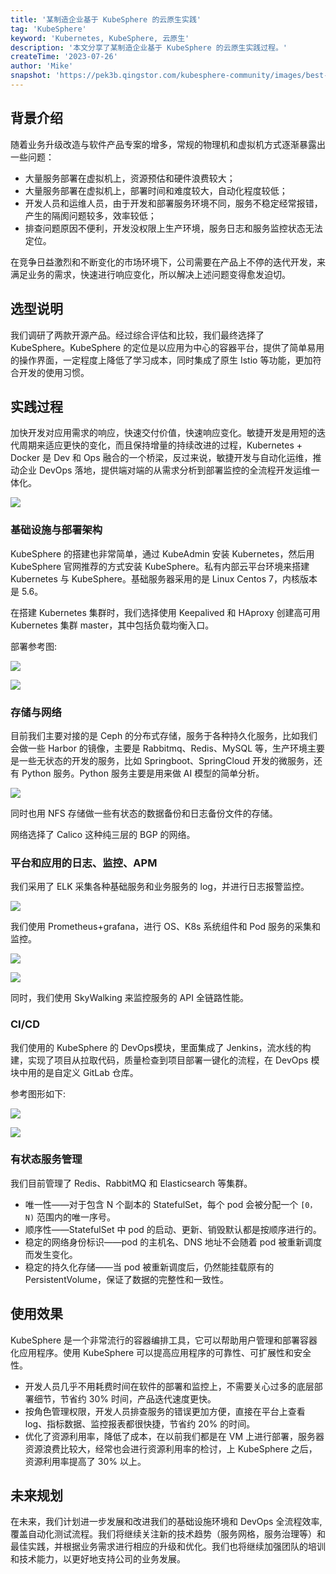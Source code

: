 ```yaml
---
title: '某制造企业基于 KubeSphere 的云原生实践'
tag: 'KubeSphere'
keyword: 'Kubernetes, KubeSphere, 云原生'
description: '本文分享了某制造企业基于 KubeSphere 的云原生实践过程。'
createTime: '2023-07-26'
author: 'Mike'
snapshot: 'https://pek3b.qingstor.com/kubesphere-community/images/best-practice-kubesphere-manufacture-cover.png'
---
```


## 背景介绍

随着业务升级改造与软件产品专案的增多，常规的物理机和虚拟机方式逐渐暴露出一些问题：
- 大量服务部署在虚拟机上，资源预估和硬件浪费较大；
- 大量服务部署在虚拟机上，部署时间和难度较大，自动化程度较低；
- 开发人员和运维人员，由于开发和部署服务环境不同，服务不稳定经常报错，产生的隔阂问题较多，效率较低；
- 排查问题原因不便利，开发没权限上生产环境，服务日志和服务监控状态无法定位。

在竞争日益激烈和不断变化的市场环境下，公司需要在产品上不停的迭代开发，来满足业务的需求，快速进行响应变化，所以解决上述问题变得愈发迫切。

## 选型说明

我们调研了两款开源产品。经过综合评估和比较，我们最终选择了 KubeSphere。KubeSphere 的定位是以应用为中心的容器平台，提供了简单易用的操作界面，一定程度上降低了学习成本，同时集成了原生 Istio 等功能，更加符合开发的使用习惯。

## 实践过程

加快开发对应用需求的响应，快速交付价值，快速响应变化。敏捷开发是用短的迭代周期来适应更快的变化，而且保持增量的持续改进的过程，Kubernetes + Docker 是 Dev 和 Ops 融合的一个桥梁，反过来说，敏捷开发与自动化运维，推动企业 DevOps 落地，提供端对端的从需求分析到部署监控的全流程开发运维一体化。

![](https://pek3b.qingstor.com/kubesphere-community/images/AgAABXCIwKlWpQIRdbNEoYpHDK9Dr4bp.png)

### 基础设施与部署架构 

KubeSphere 的搭建也非常简单，通过 KubeAdmin 安装 Kubernetes，然后用 KubeSphere 官网推荐的方式安装 KubeSphere。私有内部云平台环境来搭建 Kubernetes 与 KubeSphere。基础服务器采用的是 Linux Centos 7，内核版本是 5.6。

在搭建 Kubernetes 集群时，我们选择使用 Keepalived 和 HAproxy 创建高可用 Kubernetes 集群 master，其中包括负载均衡入口。

部署参考图:

![](https://pek3b.qingstor.com/kubesphere-community/images/AgAABXCIwKkQv1hzIOxEPJ7FOB9fj91b.png)

![](https://pek3b.qingstor.com/kubesphere-community/images/AgAABXCIwKkkFUTK7TNBbalxyOIq_qVZ.png)

### 存储与网络

目前我们主要对接的是 Ceph 的分布式存储，服务于各种持久化服务，比如我们会做一些 Harbor 的镜像，主要是 Rabbitmq、Redis、MySQL 等，生产环境主要是一些无状态的开发的服务，比如 Springboot、SpringCloud 开发的微服务，还有 Python 服务。Python 服务主要是用来做 AI 模型的简单分析。

![](https://pek3b.qingstor.com/kubesphere-community/images/AgAABXCIwKk1wPMGdrlHO7hWd0lT30Ka.png)

同时也用 NFS 存储做一些有状态的数据备份和日志备份文件的存储。

网络选择了 Calico 这种纯三层的 BGP 的网络。

### 平台和应用的日志、监控、APM

我们采用了 ELK 采集各种基础服务和业务服务的 log，并进行日志报警监控。

![](https://pek3b.qingstor.com/kubesphere-community/images/AgAABXCIwKkMogQZG5FLp7LtWWqOOevR.png)

我们使用 Prometheus+grafana，进行 OS、K8s 系统组件和 Pod 服务的采集和监控。

![](https://pek3b.qingstor.com/kubesphere-community/images/AgAABXCIwKnleFUczBlD34mnzA0y9PZS.png)

![](https://pek3b.qingstor.com/kubesphere-community/images/AgAABXCIwKlku-mqjfpHgL_m9EwpUuml.png)

同时，我们使用 SkyWalking 来监控服务的 API 全链路性能。

### CI/CD

我们使用的 KubeSphere 的 DevOps模块，里面集成了 Jenkins，流水线的构建，实现了项目从拉取代码，质量检查到项目部署一键化的流程，在 DevOps 模块中用的是自定义 GitLab 仓库。

参考图形如下:

![](https://pek3b.qingstor.com/kubesphere-community/images/AgAABXCIwKk0tk_W4PFFGJtu0a2qxCnt.png)

![](https://pek3b.qingstor.com/kubesphere-community/images/AgAABXCIwKn6B--HcB1Fdo9uEKtzAXlt.png)

### 有状态服务管理

我们目前管理了 Redis、RabbitMQ 和 Elasticsearch 等集群。
- 唯一性——对于包含 N 个副本的 StatefulSet，每个 pod 会被分配一个 `[0，N)` 范围内的唯一序号。
- 顺序性——StatefulSet 中 pod 的启动、更新、销毁默认都是按顺序进行的。
- 稳定的网络身份标识——pod 的主机名、DNS 地址不会随着 pod 被重新调度而发生变化。
- 稳定的持久化存储——当 pod 被重新调度后，仍然能挂载原有的 PersistentVolume，保证了数据的完整性和一致性。

## 使用效果
KubeSphere 是一个非常流行的容器编排工具，它可以帮助用户管理和部署容器化应用程序。使用 KubeSphere 可以提高应用程序的可靠性、可扩展性和安全性。
- 开发人员几乎不用耗费时间在软件的部署和监控上，不需要关心过多的底层部署细节，节省约 30% 时间，产品迭代速度更快。
- 按角色管理权限，开发人员排查服务的错误更加方便，直接在平台上查看 log、指标数据、监控报表都很快捷，节省约 20% 的时间。
- 优化了资源利用率，降低了成本，在以前我们都是在 VM 上进行部署，服务器资源浪费比较大，经常也会进行资源利用率的检讨，上 KubeSphere 之后，资源利用率提高了 30% 以上。

## 未来规划
在未来，我们计划进一步发展和改进我们的基础设施环境和 DevOps 全流程效率,覆盖自动化测试流程。我们将继续关注新的技术趋势（服务网格，服务治理等）和最佳实践，并根据业务需求进行相应的升级和优化。我们也将继续加强团队的培训和技术能力，以更好地支持公司的业务发展。